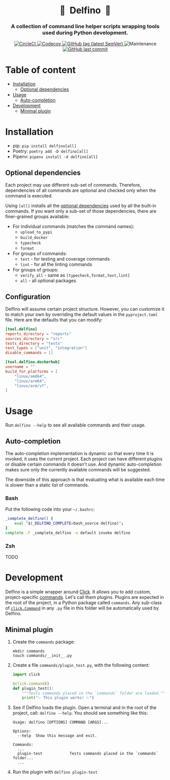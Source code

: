 <h1 align="center" style="border-bottom: none;">🧰&nbsp;&nbsp;Delfino&nbsp;&nbsp;🧰</h1>
<h3 align="center">A collection of command line helper scripts wrapping tools used during Python development.</h3>

<p align="center">
    <a href="https://app.circleci.com/pipelines/github/radeklat/delfino?branch=main">
        <img alt="CircleCI" src="https://img.shields.io/circleci/build/github/radeklat/delfino">
    </a>
    <a href="https://app.codecov.io/gh/radeklat/delfino/">
        <img alt="Codecov" src="https://img.shields.io/codecov/c/github/radeklat/delfino">
    </a>
    <a href="https://github.com/radeklat/delfino/tags">
        <img alt="GitHub tag (latest SemVer)" src="https://img.shields.io/github/tag/radeklat/delfino">
    </a>
    <img alt="Maintenance" src="https://img.shields.io/maintenance/yes/2021">
    <a href="https://github.com/radeklat/delfino/commits/main">
        <img alt="GitHub last commit" src="https://img.shields.io/github/last-commit/radeklat/delfino">
    </a>
</p>

<!--
    How to generate TOC from PyCharm:
    https://github.com/vsch/idea-multimarkdown/wiki/Table-of-Contents-Extension
-->
[TOC levels=1,2 markdown formatted bullet hierarchy]: # "Table of content"

# Table of content
- [Installation](#installation)
  - [Optional dependencies](#optional-dependencies)
- [Usage](#usage)
  - [Auto-completion](#auto-completion)
- [Development](#development)
  - [Minimal plugin](#minimal-plugin)

# Installation

- pip: `pip install delfino[all]`
- Poetry: `poetry add -D delfino[all]`
- Pipenv: `pipenv install -d delfino[all]`

## Optional dependencies

Each project may use different sub-set of commands. Therefore, dependencies of all commands are optional and checked only when the command is executed.

Using `[all]` installs all the [optional dependencies](https://setuptools.pypa.io/en/latest/userguide/dependency_management.html#optional-dependencies) used by all the built-in commands. If you want only a sub-set of those dependencies, there are finer-grained groups available:

- For individual commands (matches the command names):
  - `upload_to_pypi`
  - `build_docker`
  - `typecheck`
  - `format`
- For groups of commands:
  - `test` - for testing and coverage commands
  - `lint` - for all the linting commands
- For groups of groups:
  - `verify_all` - same as `[typecheck,format,test,lint]`
  - `all` - all optional packages

## Configuration

Delfino will assume certain project structure. However, you can customize it to match your own by overriding the default values in the `pyproject.toml` file. Here are the defaults that you can modify:

```toml
[tool.delfino]
reports_directory = "reports"
sources_directory = "src"
tests_directory = "tests"
test_types = ["unit", "integration"]
disable_commands = []

[tool.delfino.dockerhub]
username = ""
build_for_platforms = [
    "linux/amd64",
    "linux/arm64",
    "linux/arm/v7",
]
```

# Usage

Run `delfino --help` to see all available commands and their usage.

## Auto-completion

<!--
Based on [Click documentation](https://click.palletsprojects.com/en/8.0.x/shell-completion/?highlight=completions#enabling-completion) and Invoke implementation of dynamic completion:

```bash
# Invoke tab-completion script to be sourced with Bash shell.
# Known to work on Bash 3.x, untested on 4.x.

_complete_invoke() {
    local candidates

    # COMP_WORDS contains the entire command string up til now (including
    # program name).
    # We hand it to Invoke so it can figure out the current context: spit back
    # core options, task names, the current task's options, or some combo.
    candidates=`invoke --complete -- ${COMP_WORDS[*]}`

    # `compgen -W` takes list of valid options & a partial word & spits back
    # possible matches. Necessary for any partial word completions (vs
    # completions performed when no partial words are present).
    #
    # $2 is the current word or token being tabbed on, either empty string or a
    # partial word, and thus wants to be compgen'd to arrive at some subset of
    # our candidate list which actually matches.
    #
    # COMPREPLY is the list of valid completions handed back to `complete`.
    COMPREPLY=( $(compgen -W "${candidates}" -- $2) )
}


# Tell shell builtin to use the above for completing our invocations.
# * -F: use given function name to generate completions.
# * -o default: when function generates no results, use filenames.
# * positional args: program names to complete for.
complete -F _complete_invoke -o default invoke inv
```
-->

The auto-completion implementation is dynamic so that every time it is invoked, it uses the current project. Each project can have different plugins or disable certain commands it doesn't use. And dynamic auto-completion makes sure only the currently available commands will be suggested.

The downside of this approach is that evaluating what is available each time is slower than a static list of commands.

### Bash

Put the following code into your `~/.bashrc`:

```bash
_complete_delfino() {
    eval "$(_DELFINO_COMPLETE=bash_source delfino)";
}
complete -F _complete_delfino -o default invoke delfino
```

### Zsh

TODO

# Development

Delfino is a simple wrapper around [Click](https://click.palletsprojects.com). It allows you to add custom, project-specific [commands](https://click.palletsprojects.com/en/8.0.x/quickstart/#basic-concepts-creating-a-command). Let's call them plugins. Plugins are expected in the root of the project, in a Python package called `commands`. Any sub-class of [`click.Command`](https://click.palletsprojects.com/en/8.0.x/api/#click.Command) in any `.py` file in this folder will be automatically used by Delfino.

## Minimal plugin

<!-- TODO(Radek): Delfino expects `pyproject.toml` configured. -->
<!-- TODO(Radek): Delfino expects Poetry or Pipenv to be available. -->

1. Create the `commands` package:
   ```shell script
   mkdir commands
   touch commands/__init__.py
   ```
2. Create a file `commands/plugin_test.py`, with the following content:
   ```python
   import click
   
   @click.command()
   def plugin_test():
       """Tests commands placed in the `commands` folder are loaded."""
       print("✨ This plugin works! ✨")
   ```
3. See if Delfino loads the plugin. Open a terminal and in the root of the project, call: `delfino --help`. You should see something like this:
   ```text
   Usage: delfino [OPTIONS] COMMAND [ARGS]...
   
   Options:
     --help  Show this message and exit.
   
   Commands:
     ...
     plugin-test            Tests commands placed in the `commands` folder...
     ...
   ```
4. Run the plugin with `delfino plugin-test`

<!--
## Advanced plugin

Delfino adds optional bits of functionality on top of Click. The following example demonstrates some of those:

```python
import click

from delfino.contexts import pass_app_context, AppContext
from delfino.validation import assert_pip_package_installed, pyproject_toml_key_missing

@click.command()
# The `pass_app_context` decorator adds `AppContext` as the first parameter.
@pass_app_context
def plugin_test(app_context: AppContext):
   """Tests commands placed in the `commands` folder are loaded."""
   # Test optional dependencies. Any failing assertion will be printed as:
   # Command '<NAME>' is misconfigured. <ASSERTION ERROR MESSAGE> 
   assert_pip_package_installed("delfino")
   
   # AppContext contain a parsed `pyproject.toml` file.
   # Plugins can add their config under `[tool.delfino.plugins.<PLUGIN_NAME>]`.
   assert "plugin_test" in app_context.pyproject_toml.tool.delfino.plugins, \
       pyproject_toml_key_missing("tool.delfino.plugins.plugin_test")
   
   print(app_context.pyproject_toml.tool.delfino.plugins["plugin-test"])
```
-->